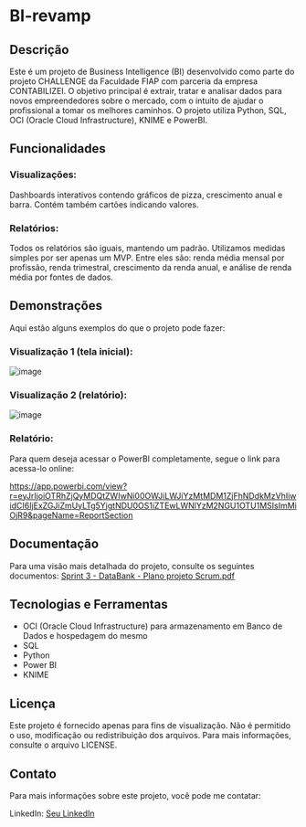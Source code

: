 # BI-revamp

## Descrição
Este é um projeto de Business Intelligence (BI) desenvolvido como parte do projeto CHALLENGE da Faculdade FIAP com parceria da empresa CONTABILIZEI. O objetivo principal é extrair, tratar e analisar dados para novos empreendedores sobre o mercado, com o intuito de ajudar o profissional a tomar os melhores caminhos. O projeto utiliza Python, SQL, OCI (Oracle Cloud Infrastructure), KNIME e PowerBI.

## Funcionalidades

### Visualizações: 

Dashboards interativos contendo gráficos de pizza, crescimento anual e barra. Contém também cartões indicando valores.

### Relatórios: 

Todos os relatórios são iguais, mantendo um padrão. Utilizamos medidas simples por ser apenas um MVP. Entre eles são: renda média mensal por profissão, renda trimestral, crescimento da renda anual, e análise de renda média por fontes de dados.

## Demonstrações
Aqui estão alguns exemplos do que o projeto pode fazer:

### Visualização 1 (tela inicial): 

![image](https://github.com/user-attachments/assets/c6107d81-2e08-43f3-8988-4d69b395abf1)

### Visualização 2 (relatório): 

![image](https://github.com/user-attachments/assets/e0a6d743-dd00-40ba-b176-a834f88f9b4a)


### Relatório:

Para quem deseja acessar o PowerBI completamente, segue o link para acessa-lo online:

https://app.powerbi.com/view?r=eyJrIjoiOTRhZjQyMDQtZWIwNi00OWJiLWJiYzMtMDM1ZjFhNDdkMzVhIiwidCI6IjExZGJiZmUyLTg5YjgtNDU0OS1iZTEwLWNlYzM2NGU1OTU1MSIsImMiOjR9&pageName=ReportSection

## Documentação

Para uma visão mais detalhada do projeto, consulte os seguintes documentos: 
[Sprint 3 - DataBank - Plano projeto Scrum.pdf](https://github.com/user-attachments/files/16448297/Sprint.3.-.DataBank.-.Plano.projeto.Scrum.pdf)

## Tecnologias e Ferramentas
- OCI (Oracle Cloud Infrastructure) para armazenamento em Banco de Dados e hospedagem do mesmo
- SQL 
- Python
- Power BI
- KNIME

## Licença
Este projeto é fornecido apenas para fins de visualização. Não é permitido o uso, modificação ou redistribuição dos arquivos. Para mais informações, consulte o arquivo LICENSE.

## Contato
Para mais informações sobre este projeto, você pode me contatar:

LinkedIn: [Seu LinkedIn](http://linkedin.com/in/lucas-moraes-4b3a30284)
